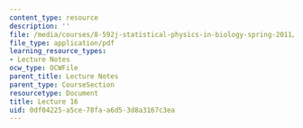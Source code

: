 ```yaml
---
content_type: resource
description: ''
file: /media/courses/8-592j-statistical-physics-in-biology-spring-2011/0df04225a5ce78faa6d53d8a3167c3ea_MIT8_592JS11_lec16.pdf
file_type: application/pdf
learning_resource_types:
- Lecture Notes
ocw_type: OCWFile
parent_title: Lecture Notes
parent_type: CourseSection
resourcetype: Document
title: Lecture 16
uid: 0df04225-a5ce-78fa-a6d5-3d8a3167c3ea
---
```

